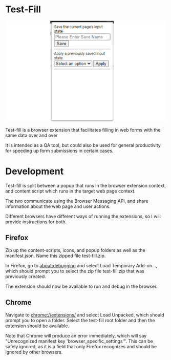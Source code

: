 # Test-Fill

![/assets/Popup.png](/assets/Popup.png)

Test-fill is a browser extension that facilitates filling in web forms with the same data over and over

It is intended as a QA tool, but could also be used for general productivity for speeding up form submissions in certain cases.

# Development
Test-fill is split between a popup that runs in the browser extension context, and content script which runs in the target web page context.

The two communicate using the Browser Messaging API, and share information about the web page and user actions.

Different browsers have different ways of running the extensions, so I will provide instructions for both.

## Firefox
Zip up the content-scripts, icons, and popup folders as well as the manifest.json. Name this zipped file test-fill.zip.

In Firefox, go to [about:debugging](about:debugging#/runtime/this-firefox) and select Load Temporary Add-on..., which should prompt you to select the zip file test-fill.zip that was previously created.

The extension should now be available to run and debug in the browser.

## Chrome
Navigate to [chrome://extensions/](chrome://extensions/) and select Load Unpacked, which should prompt you to open a folder. Select the test-fill root folder and then the extension should be available.

Note that Chrome will produce an error immediately, which will say "Unrecognized manifest key 'browser_specific_settings'". This can be safely ignored, as it is a field that only Firefox recognizes and should be ignored by other browsers.
